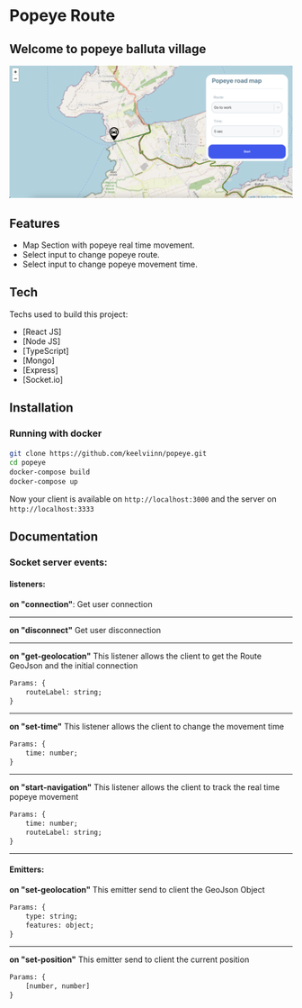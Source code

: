 # Popeye Route
## Welcome to popeye balluta village

![plot](./village.png)

## Features

- Map Section with popeye real time movement.
- Select input to change popeye route.
- Select input to change popeye movement time.

## Tech

Techs used to build this project:

- [React JS]
- [Node JS]
- [TypeScript]
- [Mongo]
- [Express]
- [Socket.io]

## Installation

### Running with docker

```sh
git clone https://github.com/keelviinn/popeye.git
cd popeye
docker-compose build
docker-compose up
```

Now your client is available on `http://localhost:3000` and the server on `http://localhost:3333`

## Documentation

### Socket server events:

#### __listeners__:

__on "connection"__: 
Get user connection
***

__on "disconnect"__
Get user disconnection
***

__on "get-geolocation"__
This listener allows the client to get the Route GeoJson and the initial connection
```
Params: {
    routeLabel: string; 
}
```
***

__on "set-time"__
This listener allows the client to change the movement time
```
Params: {
    time: number; 
}
```
***

__on "start-navigation"__
This listener allows the client to track the real time popeye movement
```
Params: {
    time: number; 
    routeLabel: string;
}
```
***

#### __Emitters__:

__on "set-geolocation"__
This emitter send to client the GeoJson Object
```
Params: {
    type: string; 
    features: object;
}
```
***

__on "set-position"__
This emitter send to client the current position
```
Params: {
    [number, number]
}
```
